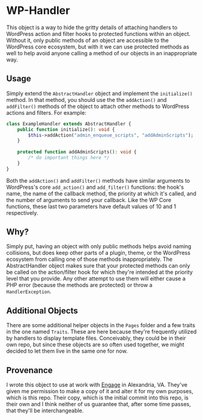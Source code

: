 # WP-Handler

This object is a way to hide the gritty details of attaching handlers to WordPress action and filter hooks to protected functions within an object.  Without it, only public methods of an object are accessible to the WordPress core ecosystem, but with it we can use protected methods as well to help avoid anyone calling a method of our objects in an inappropriate way.  

## Usage

Simply extend the `AbstractHandler` object and implement the `initialize()` method.  In that method, you should use the the `addAction()` and `addFilter()` methods of the object to attach other methods to WordPress actions and filters.  For example:

```php
class ExampleHandler extends AbstractHandler {
    public function initialize(): void {
        $this->addAction("admin_enqueue_scripts", "addAdminScripts");
    }
    
    protected function addAdminScripts(): void {
        /* do important things here */
    }
}
```

Both the `addAction()` and `addFilter()` methods have similar arguments to WordPress's core `add_action()` and `add_filter()` functions:  the hook's name, the name of the callback method, the priority at which it's called, and the number of arguments to send your callback.  Like the WP Core functions, these last two parameters have default values of 10 and 1 respectively.

## Why?

Simply put, having an object with only public methods helps avoid naming collisions, but does keep other parts of a plugin, theme, or the WordPress ecosystem from calling one of those methods inappropriately.  The AbstractHandler object makes sure that your protected methods can only be called on the action/filter hook for which they're intended at the priority level that you provide.  Any other attempt to use them will either cause a PHP error (because the methods are protected) or throw a `HandlerException`.

## Additional Objects

There are some additional helper objects in the `Pages` folder and a few traits in the one named `Traits`.  These are here because they're frequently utilized by handlers to display template files.  Conceivably, they could be in their own repo, but since these objects are so often used together, we might decided to let them live in the same one for now.


## Provenance
I wrote this object to use at work with [Engage](https://enga.ge) in Alexandria, VA.  They've given me permission to make a copy of it and alter it for my own purposes, which is this repo.  Their copy, which is the initial commit into this repo, is their own and I think neither of us guarantee that, after some time passes, that they'll be interchangeable.
